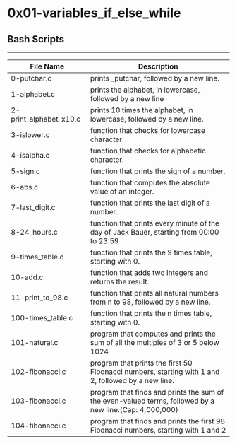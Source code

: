 # 0x01-variables_if_else_while
## Bash Scripts
---
|File Name|Description|
|-----------|-----------|
|0-putchar.c|prints _putchar, followed by a new line.
|1-alphabet.c|prints the alphabet, in lowercase, followed by a new line|
|2-print_alphabet_x10.c|prints 10 times the alphabet, in lowercase, followed by a new line.|
|3-islower.c|function that checks for lowercase character.|
|4-isalpha.c|function that checks for alphabetic character.|
|5-sign.c|function that prints the sign of a number.|
|6-abs.c|function that computes the absolute value of an integer.|
|7-last_digit.c|function that prints the last digit of a number.|
|8-24_hours.c|function that prints every minute of the day of Jack Bauer, starting from 00:00 to 23:59|
|9-times_table.c|function that prints the 9 times table, starting with 0.|
|10-add.c|function that adds two integers and returns the result.|
|11-print_to_98.c|function that prints all natural numbers from n to 98, followed by a new line.|
|100-times_table.c|function that prints the n times table, starting with 0.|
|101-natural.c|program that computes and prints the sum of all the multiples of 3 or 5 below 1024|
|102-fibonacci.c|program that prints the first 50 Fibonacci numbers, starting with 1 and 2, followed by a new line.|
|103-fibonacci.c|program that finds and prints the sum of the even-valued terms, followed by a new line.(Cap: 4,000,000)|
|104-fibonacci.c|program that finds and prints the first 98 Fibonacci numbers, starting with 1 and 2|
